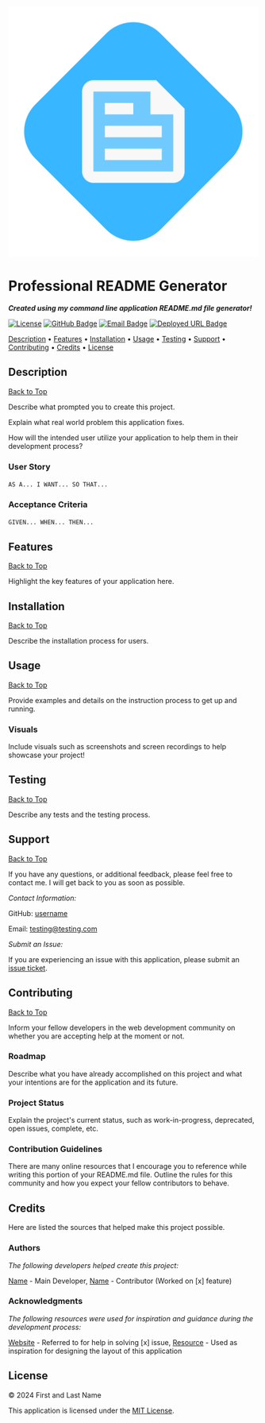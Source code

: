 ![README Logo](./Assets/README-Logo.svg)

# Professional README Generator

***Created using my command line application README.md file generator!***

[![License](https://img.shields.io/badge/License-MIT-pink?style=flat-square&labelColor=3A3B3C&color=F778A1&link=https%3A%2F%2Fchoosealicense.com%2Flicenses%2Fmit%2F)](https://choosealicense.com/licenses/mit/) [![GitHub Badge](https://img.shields.io/badge/GitHub-username-blue?style=flat-square&logo=GitHub&labelColor=3A3B3C&color=78E1F7&link=https://www.github.com)](https://www.github.com) [![Email Badge](https://img.shields.io/badge/Gmail-Contact_Me-green?style=flat-square&logo=gmail&logoColor=FFFFFF&labelColor=3A3B3C&color=62F1CD)](mailto:testing@testing.com) [![Deployed URL Badge](https://img.shields.io/badge/Deployed_URL-README_Generator-purple?style=flat-square&labelColor=3A3B3C&color=E0ADF7&link=https://www.github.com)](https://www.github.com)

[Description](#description) • [Features](#features) • [Installation](#installation) • [Usage](#usage) • [Testing](#testing) • [Support](#support) • [Contributing](#contributing) • [Credits](#credits) • [License](#license)



## Description

[Back to Top](#professional-readme-generator)

Describe what prompted you to create this project.

Explain what real world problem this application fixes.

How will the intended user utilize your application to help them in their development process?

### User Story

```AS A... I WANT... SO THAT...```

### Acceptance Criteria

```GIVEN... WHEN... THEN...```



## Features

[Back to Top](#professional-readme-generator)

Highlight the key features of your application here.



## Installation

[Back to Top](#professional-readme-generator)

Describe the installation process for users.



## Usage

[Back to Top](#professional-readme-generator)

Provide examples and details on the instruction process to get up and running.

### Visuals

Include visuals such as screenshots and screen recordings to help showcase your project!



## Testing

[Back to Top](#professional-readme-generator)

Describe any tests and the testing process.



## Support

[Back to Top](#professional-readme-generator)

If you have any questions, or additional feedback, please feel free to contact me. I will get back to you as soon as possible.

*Contact Information:*

GitHub: [username](https://www.github.com)

Email: testing@testing.com

*Submit an Issue:*

If you are experiencing an issue with this application, please submit an [issue ticket](https://www.github.com).



## Contributing

[Back to Top](#professional-readme-generator)

Inform your fellow developers in the web development community on whether you are accepting help at the moment or not.

### Roadmap

Describe what you have already accomplished on this project and what your intentions are for the application and its future.

### Project Status

Explain the project's current status, such as work-in-progress, deprecated, open issues, complete, etc.

### Contribution Guidelines

There are many online resources that I encourage you to reference while writing this portion of your README.md file. Outline the rules for this community and how you expect your fellow contributors to behave.



## Credits

Here are listed the sources that helped make this project possible.

### Authors

*The following developers helped create this project:*

[Name](https://www.github.com) - Main Developer, [Name](https://www.github.com) - Contributor (Worked on [x] feature)

### Acknowledgments

*The following resources were used for inspiration and guidance during the development process:*

[Website](https://www.github.com) - Referred to for help in solving [x] issue, [Resource](https://www.github.com) - Used as inspiration for designing the layout of this application



## License

&copy; 2024 First and Last Name

This application is licensed under the [MIT License](./Assets/Samples/LICENSE).